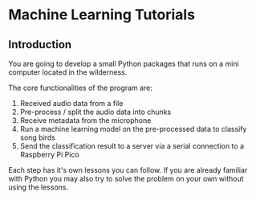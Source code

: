 # Machine Learning Tutorials

## Introduction

You are going to develop a small Python packages that runs on a mini computer located in the wilderness.

The core functionalities of the program are:
 
1. Received audio data from a file
2. Pre-process / split  the audio data into chunks
3. Receive metadata from the microphone
4. Run a machine learning model on the pre-processed data to classify song birds
5. Send the classification result to a server via a serial connection to a Raspberry Pi Pico

Each step has it's own lessons you can follow. If you are already familiar with Python you may also try to solve the problem on your own without using the lessons.